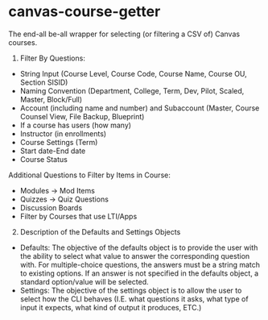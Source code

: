 # canvas-course-getter
The end-all be-all wrapper for selecting (or filtering a CSV of) Canvas courses.

1. Filter By Questions: 
  - String Input (Course Level, Course Code, Course Name, Course OU, Section SISID)
  - Naming Convention (Department, College, Term, Dev, Pilot, Scaled, Master, Block/Full)
  - Account (including name and number) and Subaccount (Master, Course Counsel View, File Backup, Blueprint)
  - If a course has users (how many)
  - Instructor (in enrollments)
  - Course Settings (Term)
  - Start date-End date
  - Course Status
  
Additional Questions to Filter by Items in Course:
  - Modules -> Mod Items
  - Quizzes -> Quiz Questions
  - Discussion Boards
  - Filter by Courses that use LTI/Apps

2. Description of the Defaults and Settings Objects
 - Defaults: The objective of the defaults object is to provide the user with the ability to select what value to answer the corresponding question with. For multiple-choice questions, the answers must be a string match to existing options. If an answer is not specified in the defaults object, a standard option/value will be selected.
 - Settings: The objective of the settings object is to allow the user to select how the CLI behaves (I.E. what questions it asks, what type of input it expects, what kind of output it produces, ETC.)
